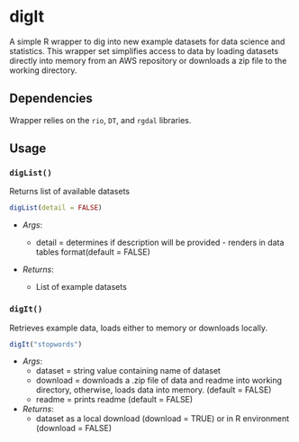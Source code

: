 # digIt
A simple R wrapper to dig into new example datasets for data science and statistics. This wrapper set simplifies access to data by loading datasets directly into memory from an AWS repository or downloads a zip file to the working directory.

## Dependencies
Wrapper relies on the `rio`, `DT`, and `rgdal` libraries.

## Usage

### `digList()`
Returns list of available datasets 

  ```r 
  digList(detail = FALSE)
  ```
- _Args_: 
  - detail = determines if description will be provided - renders in data tables format(default = FALSE)

- _Returns_:
  - List of example datasets

  
### `digIt()`
Retrieves example data, loads either to memory or downloads locally.

  ```r 
  digIt("stopwords")
  ```

- _Args_: 
  - dataset = string value containing name of dataset
  - download = downloads a .zip file of data and readme into working directory, otherwise, loads data into memory. (default = FALSE)
  - readme = prints readme (default = FALSE)
- _Returns_: 
  - dataset as a local download (download = TRUE) or in R environment (download = FALSE)

